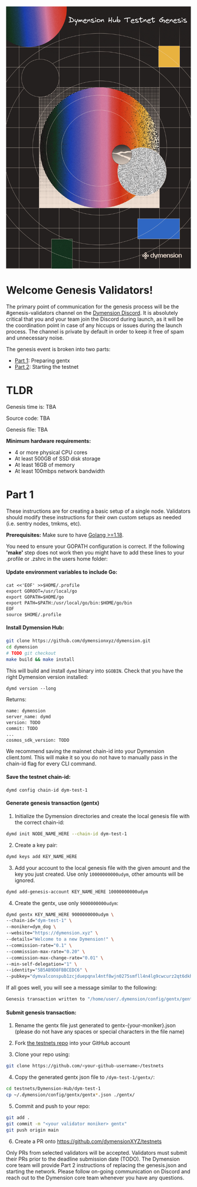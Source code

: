 ![Dymension Hub Genesis Validators](/static/img/genesis-validators.png)

# Welcome Genesis Validators!

The primary point of communication for the genesis process will be the #genesis-validators channel on the [Dymension Discord](discord.gg/dymension). It is absolutely critical that you and your team join the Discord during launch, as it will be the coordination point in case of any hiccups or issues during the launch process. The channel is private by default in order to keep it free of spam and unnecessary noise.

The genesis event is broken into two parts:

-   [Part 1](/dymension_hub/dym-test-1/genesis_validators.md#part-1): Preparing gentx
-   [Part 2](/dymension_hub/dym-test-1/genesis_validators.md#part-2): Starting the testnet

# TLDR

Genesis time is: TBA

Source code: TBA

Genesis file: TBA

**Minimum hardware requirements:**

-   4 or more physical CPU cores
-   At least 500GB of SSD disk storage
-   At least 16GB of memory
-   At least 100mbps network bandwidth

# Part 1

These instructions are for creating a basic setup of a single node. Validators should modify these instructions for their own custom setups as needed (i.e. sentry nodes, tmkms, etc).

**Prerequisites:** Make sure to have [Golang >=1.18](https://golang.org/).

You need to ensure your GOPATH configuration is correct. If the following **'make'** step does not work then you might have to add these lines to your .profile or .zshrc in the users home folder:

#### Update environment variables to include Go:

```
cat <<'EOF' >>$HOME/.profile
export GOROOT=/usr/local/go
export GOPATH=$HOME/go
export PATH=$PATH:/usr/local/go/bin:$HOME/go/bin
EOF
source $HOME/.profile
```

#### Install Dymension Hub:

```sh
git clone https://github.com/dymensionxyz/dymension.git
cd dymension
# TODO git checkout
make build && make install
```

This will build and install `dymd` binary into `$GOBIN`. Check that you have the right Dymension version installed:

```
dymd version --long
```

Returns:

```
name: dymension
server_name: dymd
version: TODO
commit: TODO
...
cosmos_sdk_version: TODO
```

We recommend saving the mainnet chain-id into your Dymension client.toml. This will make it so you do not have to manually pass in the chain-id flag for every CLI command.

#### Save the testnet chain-id:

```
dymd config chain-id dym-test-1
```

#### Generate genesis transaction (gentx)

1. Initialize the Dymension directories and create the local genesis file with the correct chain-id:

```bash
dymd init NODE_NAME_HERE --chain-id dym-test-1
```

2. Create a key pair:

```bash
dymd keys add KEY_NAME_HERE
```

3. Add your account to the local genesis file with the given amount and the key you just created. Use only `10000000000udym`, other amounts will be ignored.

```bash
dymd add-genesis-account KEY_NAME_HERE 10000000000udym
```

4. Create the gentx, use only `9000000000udym`:

```bash
dymd gentx KEY_NAME_HERE 9000000000udym \
--chain-id="dym-test-1" \
--moniker=dym_dog \
--website="https://dymension.xyz" \
--details="Welcome to a new Dymension!" \
--commission-rate="0.1" \
--commission-max-rate="0.20" \
--commission-max-change-rate="0.01" \
--min-self-delegation="1" \
--identity="5B5AB9D8FBBCEDC6" \
--pubkey="dymvalconspub1zcjduepqnxl4ntf8wjn0275smfll4n4lg9cwcurz2qt6dkhrjzf94up8g4cspyyzn9"
```

If all goes well, you will see a message similar to the following:

```bash
Genesis transaction written to "/home/user/.dymension/config/gentx/gentx-******.json"
```

#### Submit genesis transaction:

1. Rename the gentx file just generated to gentx-{your-moniker}.json (please do not have any spaces or special characters in the file name)

2. Fork [the testnets repo](https://github.com/dymensionXYZ/testnets/) into your GitHub account

3. Clone your repo using:

```bash
git clone https://github.com/<your-github-username>/testnets
```

4. Copy the generated gentx json file to `/dym-test-1/gentx/`:

```bash
cd testnets/Dymension-Hub/dym-test-1
cp ~/.dymension/config/gentx/gentx*.json ./gentx/
```

5. Commit and push to your repo:

```bash
git add .
git commit -m "<your validator moniker> gentx"
git push origin main
```

6. Create a PR onto https://github.com/dymensionXYZ/testnets

Only PRs from selected validators will be accepted. Validators must submit their PRs prior to the deadline submission date (TODO). The Dymension core team will provide Part 2 instructions of replacing the genesis.json and starting the network. Please follow on-going communication on Discord and reach out to the Dymension core team whenever you have any questions.
